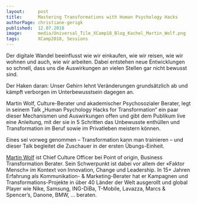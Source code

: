 ```yaml
---
layout:     post
title:      Mastering Transformations with Human Psychology Hacks
authorPage: christiane-gerigk
published:  12.07.2018
image:      media/Universal_Tile_XCamp18_Blog_Kachel_Martin_Wolf.png
tags:       XCamp2018, Sessions
---
```


Der digitale Wandel beeinflusst wie wir einkaufen, wie wir reisen, wie wir wohnen und auch, wie wir arbeiten. Dabei
entstehen neue Entwicklungen so schnell, dass uns die Auswirkungen an vielen Stellen gar nicht bewusst sind.

Der Haken daran: Unser Gehirn lehnt Veränderungen grundsätzlich ab und kämpft verborgen im Unterbewusstsein dagegen an.

Martin Wolf, Culture-Berater und akademischer Psychosozialer Berater, legt in seinem Talk „Human Psychology Hacks for
Transformation“ ein paar dieser Mechanismen und Auswirkungen offen und gibt dem Publikum live eine Anleitung, mit der
sie in 5 Schritten das Unbewusste enthüllen und Transformation im Beruf sowie im Privatleben meistern können.

Eines sei vorweg genommen – Transformation kann man trainieren – und dieser Talk begleitet die Zuschauer in der ersten
Übungs-Einheit.

[Martin Wolf](https://www.pointoforigin.at/de/Mehr/Was-wir-tun/Team/iTeamId__75.htm) ist Chief Culture Officer bei Point
of origin, Business Transformation Berater. Sein Schwerpunkt ist dabei vor allem der «Faktor Mensch» im Kontext von
Innovation,  Change und Leadership. In 15+ Jahren Erfahrung als Kommunikation- & Marketing-Berater hat er Kampagnen und
Transformations-Projekte in über 40 Länder der Welt ausgerollt und global Player wie Nike, Samsung, ING-DiBa, T-Mobile,
Lavazza, Marcs & Spencer’s, Danone, BMW, … beraten.
